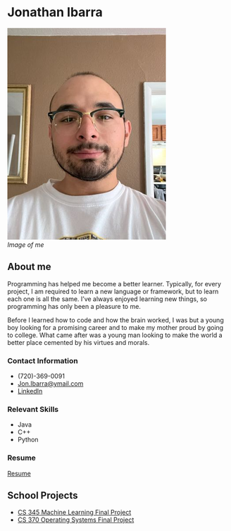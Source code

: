 # Jonathan Ibarra
![](Images/IMG_2769.jpg)  
*Image of me*  

## About me  
Programming has helped me become a better learner. Typically, for every project, I am required to learn a new language or framework, but to learn each one is all the same. I’ve always enjoyed learning new things, so programming has only been a pleasure to me.  

Before I learned how to code and how the brain worked, I was but a young boy looking for a promising career and to make my mother proud by going to college. What came after was a young man looking to make the world a better place cemented by his virtues and morals.  

### Contact Information 
* (720)-369-0091
* Jon.Ibarra@ymail.com
* [LinkedIn](https://www.linkedin.com/in/jonathan-ibarra-01/)

### Relevant Skills  
* Java
* C++
* Python
### Resume
[Resume](Jonathan_Ibarra_Resume.pdf)

## School Projects
* [CS 345 Machine Learning Final Project](https://github.com/J0hnatan/CS-345-Final-Project)
* [CS 370 Operating Systems Final Project](https://github.com/J0hnatan/CS-370-Final-Project)

